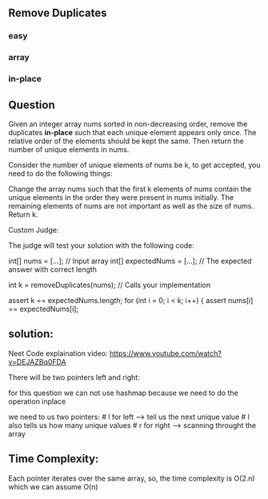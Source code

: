 
## Remove Duplicates 
### easy
### array
### in-place

## Question
Given an integer array nums sorted in non-decreasing order, remove the duplicates **in-place** such that each unique element appears only once. The relative order of the elements should be kept the same. Then return the number of unique elements in nums.

Consider the number of unique elements of nums be k, to get accepted, you need to do the following things:

Change the array nums such that the first k elements of nums contain the unique elements in the order they were present in nums initially. The remaining elements of nums are not important as well as the size of nums.
Return k.

Custom Judge:

The judge will test your solution with the following code:


int[] nums = [...]; // Input array
int[] expectedNums = [...]; // The expected answer with correct length

int k = removeDuplicates(nums); // Calls your implementation

assert k == expectedNums.length;
for (int i = 0; i < k; i++) {
    assert nums[i] == expectedNums[i];

## solution:

Neet Code explaination video: https://www.youtube.com/watch?v=DEJAZBq0FDA

There will be two pointers left and right:

for this question we can not use hashmap because we need to do the operation inplace

 we need to us two pointers:
            # l for left --> tell us the next unique value
            # l also tells us how many unique values
            # r for right --> scanning throught the array

## Time Complexity:
Each pointer iterates over the same array, so, the time complexity is O(2.n) which we can assume O(n)
